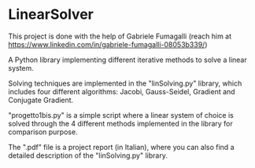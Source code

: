 # LinearSolver
This project is done with the help of Gabriele Fumagalli (reach him at https://www.linkedin.com/in/gabriele-fumagalli-08053b339/)

A Python library implementing different iterative methods to solve a linear system.

Solving techniques are implemented in the "linSolving.py" library, which includes four different algorithms:
Jacobi, Gauss-Seidel, Gradient and Conjugate Gradient.

"progetto1bis.py" is a simple script where a linear system of choice is solved through the 4 different methods implemented in the library for comparison purpose.

The ".pdf" file is a project report (in Italian), where you can also find a detailed description of the "linSolving.py" library. 
